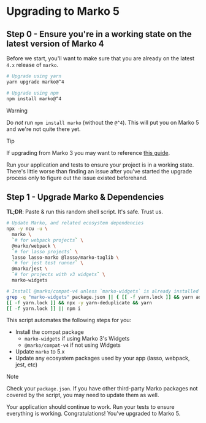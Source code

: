 # Upgrading to Marko 5

## Step 0 - Ensure you're in a working state on the latest version of Marko 4

Before we start, you'll want to make sure that you are already on the latest `4.x` release of `marko`.

```bash
# Upgrade using yarn
yarn upgrade marko@^4
```

```bash
# Upgrade using npm
npm install marko@^4
```

> [!Warning]
> Do _not_ run `npm install marko` (without the `@^4`). This will put you on Marko 5 and we're not quite there yet.

> [!Tip]
> If upgrading from Marko 3 you may want to reference [this guide](https://marko-v4.github.io/docs/marko-4-upgrade/).

Run your application and tests to ensure your project is in a working state. There's little worse than finding an issue after you've started the upgrade process only to figure out the issue existed beforehand.

## Step 1 - Upgrade Marko & Dependencies

**TL;DR**: Paste & run this random shell script. It's safe. Trust us.

```bash
# Update Marko, and related ecosystem dependencies
npx -y ncu -u \
  marko \
  `# for webpack projects` \
  @marko/webpack \
  `# for lasso projects` \
  lasso lasso-marko @lasso/marko-taglib \
  `# for jest test runner` \
  @marko/jest \
  `# for projects with v3 widgets` \
  marko-widgets

# Install @marko/compat-v4 unless `marko-widgets` is already installed
grep -q "marko-widgets" package.json || { [[ -f yarn.lock ]] && yarn add @marko/compat-v4 || npm install @marko/compat-v4; }
[[ -f yarn.lock ]] && npx -y yarn-deduplicate && yarn
[[ -f yarn.lock ]] || npm i
```

This script automates the following steps for you:

- Install the compat package
  - `marko-widgets` if using Marko 3's Widgets
  - `@marko/compat-v4` if not using Widgets
- Update `marko` to 5.x
- Update any ecosystem packages used by your app (lasso, webpack, jest, etc)

> [!Note]
> Check your `package.json`. If you have other third-party Marko packages not covered by the script, you may need to update them as well.

Your application should continue to work. Run your tests to ensure everything is working. Congratulations! You've upgraded to Marko 5.
